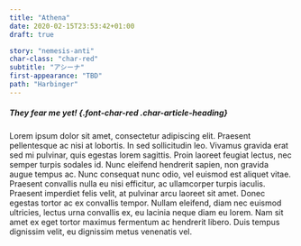 ```yaml
---
title: "Athena"
date: 2020-02-15T23:53:42+01:00
draft: true

story: "nemesis-anti"
char-class: "char-red"
subtitle: "アシーナ"
first-appearance: "TBD"
path: "Harbinger"
---
```


##### They fear me yet! {.font-char-red .char-article-heading}

Lorem ipsum dolor sit amet, consectetur adipiscing elit. Praesent pellentesque ac nisi at lobortis. In sed sollicitudin leo. Vivamus gravida erat sed mi pulvinar, quis egestas lorem sagittis. Proin laoreet feugiat lectus, nec semper turpis sodales id. Nunc eleifend hendrerit sapien, non gravida augue tempus ac. Nunc consequat nunc odio, vel euismod est aliquet vitae. Praesent convallis nulla eu nisi efficitur, ac ullamcorper turpis iaculis. Praesent imperdiet felis velit, at pulvinar arcu laoreet sit amet. Donec egestas tortor ac ex convallis tempor. Nullam eleifend, diam nec euismod ultricies, lectus urna convallis ex, eu lacinia neque diam eu lorem. Nam sit amet ex eget tortor maximus fermentum ac hendrerit libero. Duis tempus dignissim velit, eu dignissim metus venenatis vel.
